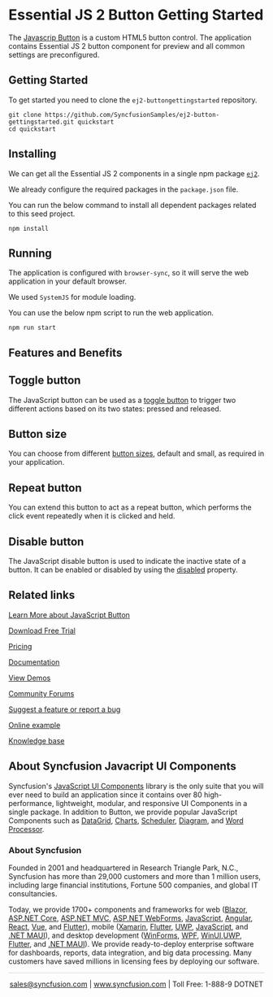 # Essential JS 2 Button Getting Started 
The [Javascrip Button](https://www.syncfusion.com/javascript-ui-controls/js-button?utm_source=github&utm_medium=listing&utm_campaign=javascript-button-github-samples)  is a custom HTML5 button control. The application contains Essential JS 2 button component for preview and all common settings are preconfigured.

## Getting Started

To get started you need to clone the `ej2-buttongettingstarted` repository.

```
git clone https://github.com/SyncfusionSamples/ej2-button-gettingstarted.git quickstart
cd quickstart
```

## Installing

We can get all the Essential JS 2 components in a single npm package [`ej2`](https://www.npmjs.com/package/@syncfusion/ej2).

We already configure the required packages in the `package.json` file.

You can run the below command to install all dependent packages related to this seed project.

```
npm install
```

## Running

The application is configured with `browser-sync`, so it will serve the web application in your default browser.

We used `SystemJS` for module loading.

You can use the below npm script to run the web application.

```
npm run start
```
## Features and Benefits

## Toggle button

The JavaScript button can be used as a [toggle button](https://ej2.syncfusion.com/javascript/documentation/button/types-and-styles/#toggle-button?utm_source=github&utm_medium=listing&utm_campaign=javascript-button-github-samples) to trigger two different actions based on its two states: pressed and released.

## Button size

You can choose from different [button sizes](https://ej2.syncfusion.com/javascript/documentation/button/types-and-styles/#button-size?utm_source=github&utm_medium=listing&utm_campaign=javascript-button-github-samples), default and small, as required in your application.

## Repeat button

You can extend this button to act as a repeat button, which performs the click event repeatedly when it is clicked and held.

## Disable button

The JavaScript disable button is used to indicate the inactive state of a button. It can be enabled or disabled by using the [disabled](https://ej2.syncfusion.com/javascript/documentation/api/button/#disabled?utm_source=github&utm_medium=listing&utm_campaign=javascript-button-github-samples) property.

## Related links
[Learn More about JavaScript Button](https://www.syncfusion.com/javascript-ui-controls/js-button?utm_source=github&utm_medium=listing&utm_campaign=javascript-button-github-samples)

[Download Free Trial](https://www.syncfusion.com/downloads/javascript?utm_source=github&utm_medium=listing&utm_campaign=javascript-button-github-samples)

[Pricing](https://www.syncfusion.com/sales/products/javascript?utm_source=github&utm_medium=listing&utm_campaign=javascript-button-github-samples)

[Documentation](https://ej2.syncfusion.com/documentation/button/getting-started/?utm_source=github&utm_medium=listing&utm_campaign=javascript-button-github-samples)

[View Demos](https://github.com/SyncfusionExamples/ej2-button-gettingstarted?utm_source=github&utm_medium=listing&utm_campaign=javascript-button-github-samples)

[Community Forums](https://www.syncfusion.com/forums/javascript-ui-components?utm_source=github&utm_medium=listing&utm_campaign=javascript-button-github-samples)

[Suggest a feature or report a bug](https://www.syncfusion.com/feedback/javascript?utm_source=github&utm_medium=listing&utm_campaign=javascript-button-github-samples)

[Online example](https://ej2.syncfusion.com/demos/#/material/button/default.html?utm_source=github&utm_medium=listing&utm_campaign=javascript-button-github-samples)

[Knowledge base](https://www.syncfusion.com/kb/javascript-ui-components?utm_source=github&utm_medium=listing&utm_campaign=javascript-button-github-samples)


## About Syncfusion Javacript UI Components

Syncfusion's [JavaScript UI Components](https://www.syncfusion.com/javascript-ui-controls?utm_source=github&utm_medium=listing&utm_campaign=javascript-button-github-samples) library is the only suite that you will ever need to build an application since it contains over 80 high-performance, lightweight, modular, and responsive UI Components in a single package. In addition to Button, we provide popular JavaScript Components such as [DataGrid](https://www.syncfusion.com/Javascript-ui-components/javscript-grid?utm_source=github&utm_medium=listing&utm_campaign=javascript-button-github-samples), [Charts](https://www.syncfusion.com/javascript-ui-components/javascript-charts?utm_source=github&utm_medium=listing&utm_campaign=javascript-button-github-samples), [Scheduler](https://www.syncfusion.com/javascript-ui-components/javascript-scheduler?utm_source=github&utm_medium=listing&utm_campaign=javascript-button-github-samples), [Diagram](https://www.syncfusion.com/javascript-ui-components/javascript-diagram?utm_source=github&utm_medium=listing&utm_campaign=javascript-button-github-samples), and [Word Processor](https://www.syncfusion.com/javascript-ui-components/javascript-word-processor?utm_source=github&utm_medium=listing&utm_campaign=javascript-button-github-samples).

### About Syncfusion
Founded in 2001 and headquartered in Research Triangle Park, N.C., Syncfusion has more than 29,000 customers and more than 1 million users, including large financial institutions, Fortune 500 companies, and global IT consultancies.

Today, we provide 1700+ components and frameworks for web ([Blazor](https://www.syncfusion.com/blazor-components?utm_source=github&utm_medium=listing&utm_campaign=javascript-button-github-samples), [ASP.NET Core](https://www.syncfusion.com/aspnet-core-ui-controls?utm_source=github&utm_medium=listing&utm_campaign=javascript-button-github-samples), [ASP.NET MVC](https://www.syncfusion.com/aspnet-mvc-ui-controls?utm_source=github&utm_medium=listing&utm_campaign=javascript-button-github-samples), [ASP.NET WebForms](https://www.syncfusion.com/jquery/aspnet-webforms-ui-controls?utm_source=github&utm_medium=listing&utm_campaign=javascript-button-github-samples), [JavaScript](https://www.syncfusion.com/javascript-ui-controls?utm_source=github&utm_medium=listing&utm_campaign=javascript-button-github-samples), [Angular](https://www.syncfusion.com/angular-ui-components?utm_source=github&utm_medium=listing&utm_campaign=javascript-button-github-samples), [React](https://www.syncfusion.com/react-ui-components?utm_source=github&utm_medium=listing&utm_campaign=javascript-button-github-samples), [Vue](https://www.syncfusion.com/vue-ui-components?utm_source=github&utm_medium=listing&utm_campaign=javascript-button-github-samples), and [Flutter](https://www.syncfusion.com/flutter-widgets?utm_source=github&utm_medium=listing&utm_campaign=javascript-button-github-samples)), mobile ([Xamarin](https://www.syncfusion.com/xamarin-ui-controls?utm_source=github&utm_medium=listing&utm_campaign=javascript-button-github-samples), [Flutter](https://www.syncfusion.com/flutter-widgets?utm_source=github&utm_medium=listing&utm_campaign=javascript-button-github-samples), [UWP](https://www.syncfusion.com/uwp-ui-controls?utm_source=github&utm_medium=listing&utm_campaign=javascript-button-github-samples), [JavaScript](https://www.syncfusion.com/javascript-ui-controls?utm_source=github&utm_medium=listing&utm_campaign=javascript-button-github-samples), and [.NET MAUI](https://www.syncfusion.com/maui-controls?utm_source=github&utm_medium=listing&utm_campaign=javascript-button-github-samples)), and desktop development ([WinForms](https://www.syncfusion.com/winforms-ui-controls?utm_source=github&utm_medium=listing&utm_campaign=javascript-button-github-samples), [WPF](https://www.syncfusion.com/wpf-controls?utm_source=github&utm_medium=listing&utm_campaign=javascript-button-github-samples), [WinUI](https://www.syncfusion.com/winui-controls?utm_source=github&utm_medium=listing&utm_campaign=javascript-button-github-samples),[UWP](https://www.syncfusion.com/uwp-ui-controls?utm_source=github&utm_medium=listing&utm_campaign=javascript-button-github-samples), [Flutter](https://www.syncfusion.com/flutter-widgets?utm_source=github&utm_medium=listing&utm_campaign=javascript-button-github-samples), and [.NET MAUI](https://www.syncfusion.com/maui-controls?utm_source=github&utm_medium=listing&utm_campaign=javascript-button-github-samples)). We provide ready-to-deploy enterprise software for dashboards, reports, data integration, and big data processing. Many customers have saved millions in licensing fees by deploying our software.

<hr style="height:0.3px;border:none;color:lightgrey;background-color:lightgrey;" />

<p align="center">
<a href="mailto:sales@syncfusion.com?Subject=Syncfusion JavaScript Button - GitHub" target="_top">sales@syncfusion.com</a> | <a href="https://www.syncfusion.com?utm_source=github&utm_medium=listing&utm_campaign=javascript-button-github-samples">www.syncfusion.com</a> | Toll Free: 1-888-9 DOTNET <br>
</p>
